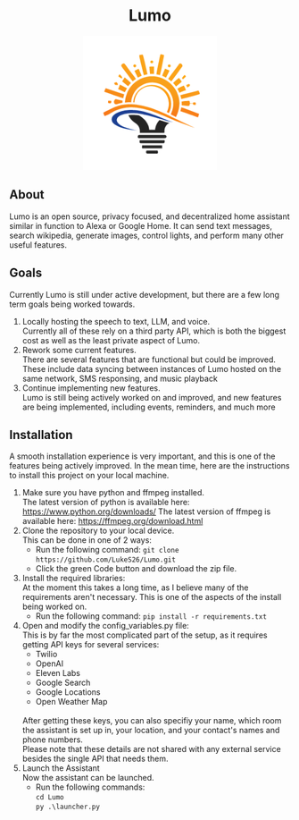 <h1 align="center"> Lumo </h1>

<p align="center">
  <img width=240 src="logo.png" alt="Logo"/>
</p>

## About ##

  Lumo is an open source, privacy focused, and decentralized home assistant similar in function to Alexa or Google Home. It can send text messages, search wikipedia, generate images, control lights, and perform many other useful features.

## Goals ##

  Currently Lumo is still under active development, but there are a few long term goals being worked towards.
  
  1. Locally hosting the speech to text, LLM, and voice. <br>
    Currently all of these rely on a third party API, which is both the biggest cost as well as the least private aspect of Lumo.
  2. Rework some current features. <br>
    There are several features that are functional but could be improved. These include data syncing between instances of Lumo hosted on the same network, SMS responsing, and music playback
  3. Continue implementing new features. <br>
    Lumo is still being actively worked on and improved, and new features are being implemented, including events, reminders, and much more

## Installation ##
  
  A smooth installation experience is very important, and this is one of the features being actively improved. In the mean time, here are the instructions to install this project on your local machine.
  1. Make sure you have python and ffmpeg installed. <br>
    The latest version of python is available here: https://www.python.org/downloads/
    The latest version of ffmpeg is available here: https://ffmpeg.org/download.html
  2. Clone the repository to your local device. <br>
    This can be done in one of 2 ways: <br>
      - Run the following command: ```git clone https://github.com/LukeS26/Lumo.git```
      - Click the green Code button and download the zip file.
  3. Install the required libraries: <br>
     At the moment this takes a long time, as I believe many of the requirements aren't necessary. This is one of the aspects of the install being worked on.
       - Run the following command: ```pip install -r requirements.txt```
  4. Open and modify the config_variables.py file: <br>
    This is by far the most complicated part of the setup, as it requires getting API keys for several services:
       - Twilio
       - OpenAI
       - Eleven Labs
       - Google Search
       - Google Locations
       - Open Weather Map
      <br>
        After getting these keys, you can also specifiy your name, which room the assistant is set up in, your location, and your contact's names and phone numbers.<br>
        Please note that these details are not shared with any external service besides the single API that needs them.
  5. Launch the Assistant<br>
     Now the assistant can be launched.
       - Run the following commands: <br>
         ```cd Lumo```<br>
       ```py .\launcher.py```

